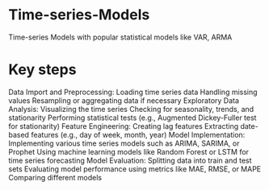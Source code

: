 # Time-series-Models
Time-series Models with popular statistical models like VAR, ARMA
# Key steps
Data Import and Preprocessing:
Loading time series data
Handling missing values
Resampling or aggregating data if necessary
Exploratory Data Analysis:
Visualizing the time series
Checking for seasonality, trends, and stationarity
Performing statistical tests (e.g., Augmented Dickey-Fuller test for stationarity)
Feature Engineering:
Creating lag features
Extracting date-based features (e.g., day of week, month, year)
Model Implementation:
Implementing various time series models such as ARIMA, SARIMA, or Prophet
Using machine learning models like Random Forest or LSTM for time series forecasting
Model Evaluation:
Splitting data into train and test sets
Evaluating model performance using metrics like MAE, RMSE, or MAPE
Comparing different models
